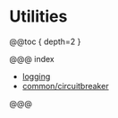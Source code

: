 # Utilities

@@toc { depth=2 }

@@@ index

* [logging](typed/logging.md)
* [common/circuitbreaker](common/circuitbreaker.md)

@@@
